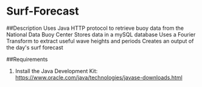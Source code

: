 # Surf-Forecast

##Description
Uses Java HTTP protocol to retrieve buoy data from the National Data Buoy Center
Stores data in a mySQL database
Uses a Fourier Transform to extract useful wave heights and periods
Creates an output of the day's surf forecast

##Requirements
1) Install the Java Development Kit: https://www.oracle.com/java/technologies/javase-downloads.html
